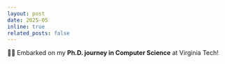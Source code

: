 ```yaml
---
layout: post
date: 2025-05
inline: true
related_posts: false
---
```


:man_student: Embarked on my **Ph.D. journey in Computer Science** at Virginia Tech!
